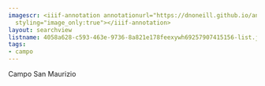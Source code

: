 ```yaml
---
imagescr: <iiif-annotation annotationurl="https://dnoneill.github.io/annotate/annotations/4058a628-c593-463e-9736-8a821e178feexywh69257907415156-001.json"
  styling="image_only:true"></iiif-annotation>
layout: searchview
listname: 4058a628-c593-463e-9736-8a821e178feexywh69257907415156-list.json
tags:
- campo
---
```

Campo San Maurizio